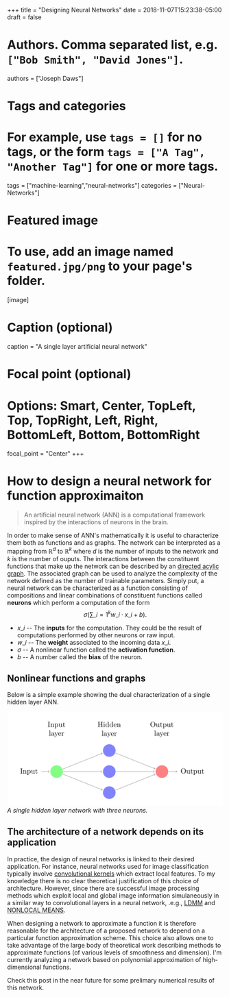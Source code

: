 +++
title = "Designing Neural Networks"
date = 2018-11-07T15:23:38-05:00
draft = false

# Authors. Comma separated list, e.g. `["Bob Smith", "David Jones"]`.
authors = ["Joseph Daws"]

# Tags and categories
# For example, use `tags = []` for no tags, or the form `tags = ["A Tag", "Another Tag"]` for one or more tags.
tags = ["machine-learning","neural-networks"]
categories = ["Neural-Networks"]

# Featured image
# To use, add an image named `featured.jpg/png` to your page's folder. 
[image]
  # Caption (optional)
  caption = "A single layer artificial neural network"

  # Focal point (optional)
  # Options: Smart, Center, TopLeft, Top, TopRight, Left, Right, BottomLeft, Bottom, BottomRight
  focal_point = "Center"
+++

# How to design a neural network for function approximaiton
> An artificial neural network (ANN) is a computational framework 
inspired by the interactions of neurons in the brain. 

In order to make sense of ANN's mathematically it is useful to 
characterize them both as functions and as graphs. 
The network can be interpreted as a mapping from $\mathbb{R}^d$ to 
$\mathbb{R}^k$ where $d$ is the number of inputs to the network and 
$k$ is the number of ouputs. The interactions between the constituent
functions that make up the network can be described by an
[directed acylic graph](https://en.wikipedia.org/wiki/Directed_acyclic_graph).
The associated graph can be used to analyze the complexity of the
network defined as the number of trainable parameters.
Simply put, a neural network can be characterized as a function consisting of
compositions and linear combinations of constituent functions called
__neurons__ which perform a computation of the form
$$ \sigma \left( \sum\_{i=1}^k w\_i \cdot x\_i  + b \right).$$

+ $x\_i$ -- The __inputs__ for the computation. 
  They could be the result of computations performed by other neurons or
  raw input.
+ $w\_i$ -- The __weight__ associated to the incoming data $x\_i$.
+ $\sigma$ -- A nonlinear function called the __activation function__.
+ $b$ -- A number called the __bias__ of the neuron.

## Nonlinear functions and graphs
Below is a simple example showing the dual characterization 
of a single hidden layer ANN. 

![single layer network](featured.png)
*A single hidden layer network with three neurons.*

## The architecture of a network depends on its application

In practice, the design of neural networks is linked to their 
desired application. For instance, neural networks used for image
classification typically involve 
[convolutional kernels](https://en.wikipedia.org/wiki/Convolutional_neural_network)
which extract local features. To my knowledge there is no clear
theoretical justification of this choice of architecture. However,
since there are successful image processing methods which
exploit local and global image information simulaneously in a similar
way to convolutional layers in a neural network, .e.g.,
[LDMM](ftp://ftp.math.ucla.edu/pub/camreport/cam16-04.pdf) and
[NONLOCAL MEANS](https://ieeexplore.ieee.org/document/1467423).

When designing a network to approximate a function it is therefore 
reasonable for the architecture of a proposed network to 
depend on a particular function approximation scheme. 
This choice also allows one to take advantage of the large body 
of theoretical work describing methods to 
approximate functions (of various levels of smoothness and dimension).
I'm currently analyzing a network based on polynomial approximation of
high-dimensional functions. 

Check this post in the near future for 
some prelimary numerical results of this network.

